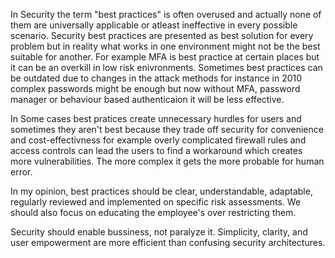 In Security the term "best practices" is often overused and actually none of them are universally applicable or atleast ineffective in every possible scenario. Security best practices are presented as best solution for every problem but in reality what works in one environment might not be the best suitable for another. For example MFA is best practice at certain places but it can be an overkill in low risk enivronments. Sometimes best practices can be outdated due to changes in the attack methods for instance in 2010 complex passwords might be enough but now without MFA, password manager or behaviour based authenticaion it will be less effective.

In Some cases best pratices create unnecessary hurdles for users and sometimes they aren't best because they trade off security for convenience and cost-effectivness for example overly complicated firewall rules and access controls can lead the users to find a workaround which creates more vulnerabilities. The more complex it gets the more probable for human error.

In my opinion, best practices should be clear, understandable, adaptable, regularly reviewed and implemented on specific risk assessments. We should also focus on educating the employee's over restricting them.

Security should enable bussiness, not paralyze it. Simplicity, clarity, and user empowerment are more efficient than confusing security architectures.
